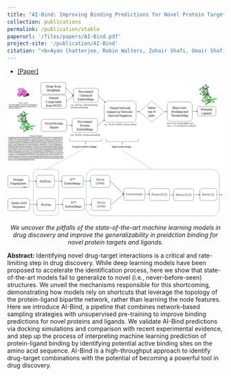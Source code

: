 ```yaml
---
title: "AI-Bind: Improving Binding Predictions for Novel Protein Targets and Ligands"
collection: publications
permalink: /publication/stable
paperurl: '/files/papers/AI-Bind.pdf'
project-site: '/publication/AI-Bind'
citation: "<b>Ayan Chatterjee, Robin Walters, Zohair Shafi, Omair Shafi Ahmed, Michael Sebek, Deisy Gysi, Rose Yu, Tina Eliassi-Rad, Albert-László Barabási, and Giulia Menichetti. 2021. <i> AI-Bind: Improving Binding Predictions for Novel Protein Targets and Ligand<\i>. Nature Communications. 
---
```


<ul>
	<li> <a href="/files/papers/AI-Bind.pdf" target="_blank">[Paper]</a> </li>
</ul>

<center>
	<img src="/files/papers/AI-Bind-pipeline.png">
	<p><i>We uncover the pitfalls of the state-of-the-art machine learning models in drug discovery and improve the generalizability in preidction binding for novel protein targets and ligands.</i></p>
</center>

<p>
<b>Abstract: </b>
Identifying novel drug-target interactions is a critical and rate-limiting step in drug discovery. While deep learning models have been proposed to accelerate the identification process, here we show that state-of-the-art models fail to generalize to novel (i.e., never-before-seen) structures. We unveil the mechanisms responsible for this shortcoming, demonstrating how models rely on shortcuts that leverage the topology of the protein-ligand bipartite network, rather than learning the node features. Here we introduce AI-Bind, a pipeline that combines network-based sampling strategies with unsupervised pre-training to improve binding predictions for novel proteins and ligands. We validate AI-Bind predictions via docking simulations and comparison with recent experimental evidence, and step up the process of interpreting machine learning prediction of protein-ligand binding by identifying potential active binding sites on the amino acid sequence. AI-Bind is a high-throughput approach to identify drug-target combinations with the potential of becoming a powerful tool in drug discovery.
</p>

<br> 


